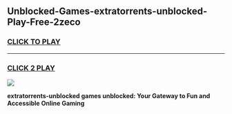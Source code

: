 
## Unblocked-Games-extratorrents-unblocked-Play-Free-2zeco
<h3>
<a href="https://premium76.site?title=extratorrents-unblocked&ref=19M">CLICK TO PLAY</a></h3>
<hr>

<h3>
<a href="https://premium76.site?title=extratorrents-unblocked&ref=19M">CLICK 2 PLAY</a>
  
</h3>

<a href="https://premium76.site?title=extratorrents-unblocked&ref=19M"><img src="https://clearcache.store/games.png"></a>


**extratorrents-unblocked games unblocked: Your Gateway to Fun and Accessible Online Gaming**

